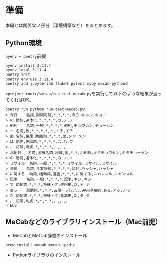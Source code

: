 # 準備

本編とは関係ない部分（環境構築など）をまとめます。

## Python環境

`pyenv + poetry`前提

```shell
pyenv install 3.11.4
pyenv local 3.11.4
poetry init
poetry env use 3.11.4
poetry add jupyterlab flake8 pytest mypy mecab-python3
```

`<project-root>/setup/run-test-mecab.py`を実行して以下のような結果が返ってくればOK。

```shell
poetry run python run-test-mecab.py
> 今日	名詞,副詞可能,*,*,*,*,今日,キョウ,キョー
> の	助詞,連体化,*,*,*,*,の,ノ,ノ
> 朝刊	名詞,一般,*,*,*,*,朝刊,チョウカン,チョーカン
> 一	名詞,数,*,*,*,*,一,イチ,イチ
> 面	名詞,接尾,助数詞,*,*,*,面,メン,メン
> は	助詞,係助詞,*,*,*,*,は,ハ,ワ
> 、	記号,読点,*,*,*,*,、,、,、
> 北朝鮮	名詞,固有名詞,地域,国,*,*,北朝鮮,キタチョウセン,キタチョーセン
> の	助詞,連体化,*,*,*,*,の,ノ,ノ
> ミサイル	名詞,一般,*,*,*,*,ミサイル,ミサイル,ミサイル
> 発射	名詞,サ変接続,*,*,*,*,発射,ハッシャ,ハッシャ
> に関する	助詞,格助詞,連語,*,*,*,に関する,ニカンスル,ニカンスル
> 記事	名詞,一般,*,*,*,*,記事,キジ,キジ
> で	助動詞,*,*,*,特殊・ダ,連用形,だ,デ,デ
> あっ	助動詞,*,*,*,五段・ラ行アル,連用タ接続,ある,アッ,アッ
> た	助動詞,*,*,*,特殊・タ,基本形,た,タ,タ
> 。	記号,句点,*,*,*,*,。,。,。
> EOS
```

## MeCabなどのライブラリインストール（Mac前提）

* MeCabとMeCab辞書のインストール

```shell
brew install mecab mecab-ipadic
```

* Pythonライブラリのインストール

```shell

```
